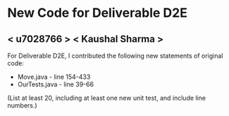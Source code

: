 # New Code for Deliverable D2E

## < u7028766 > < Kaushal Sharma >

For Deliverable D2E, I contributed the following new statements of original code:

- Move.java - line 154-433
- OurTests.java - line 39-66

(List at least 20, including at least one new unit test, and include line numbers.)

